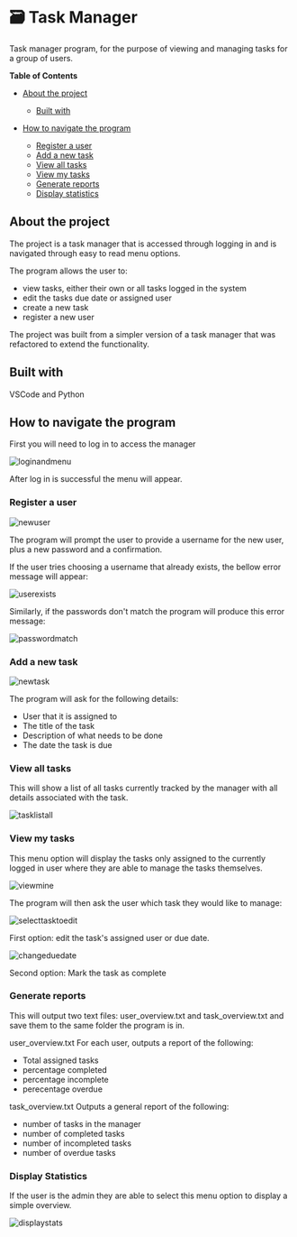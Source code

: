 # 🗃️ Task Manager

Task manager program, for the purpose of viewing and managing tasks for a group of users.

**Table of Contents**

- [About the project](https://github.com/amykha/finalCapstone/edit/main/README.md#about-the-project)

  - [Built with](https://github.com/amykha/finalCapstone/edit/main/README.md#built-with)
 
- [How to navigate the program](https://github.com/amykha/finalCapstone/edit/main/README.md#how-to-navigate-the-program)
  - [Register a user](https://github.com/amykha/finalCapstone/edit/main/README.md#register-a-user)
  - [Add a new task](https://github.com/amykha/finalCapstone/edit/main/README.md#add-a-new-task)
  - [View all tasks](https://github.com/amykha/finalCapstone/edit/main/README.md#view-all-tasks)
  - [View my tasks](https://github.com/amykha/finalCapstone/edit/main/README.md#view-my-tasks)
  - [Generate reports](https://github.com/amykha/finalCapstone/edit/main/README.md#generate-reports)
  - [Display statistics](https://github.com/amykha/finalCapstone/edit/main/README.md#display-statistics)



## About the project
The project is a task manager that is accessed through logging in and is navigated through easy to read menu options. 

The program allows the user to:
- view tasks, either their own or all tasks logged in the system
- edit the tasks due date or assigned user
- create a new task
- register a new user

The project was built from a simpler version of a task manager that was refactored to extend the functionality.

## Built with
VSCode and Python


## How to navigate the program

First you will need to log in to access the manager

![loginandmenu](https://github.com/amykha/finalCapstone/assets/152326238/f3cdf98c-5622-4483-8900-982293232571)

After log in is successful the menu will appear.


### Register a user

![newuser](https://github.com/amykha/finalCapstone/assets/152326238/19bb4ba0-425d-465d-aecc-49b0c34d0dc6)

The program will prompt the user to provide a username for the new user, plus a new password and a confirmation.

If the user tries choosing a username that already exists, the bellow error message will appear:

![userexists](https://github.com/amykha/finalCapstone/assets/152326238/fbcb8636-8dd0-47c3-836e-1ed79a93234d)

Similarly, if the passwords don't match the program will produce this error message:

![passwordmatch](https://github.com/amykha/finalCapstone/assets/152326238/db5d3f02-8884-47ce-95f4-56e863fa7cd2)


### Add a new task

![newtask](https://github.com/amykha/finalCapstone/assets/152326238/089522fc-318a-4293-b08e-4892a392999c)

The program will ask for the following details:
- User that it is assigned to
- The title of the task
- Description of what needs to be done
- The date the task is due


### View all tasks

This will show a list of all tasks currently tracked by the manager with all details associated with the task.

![tasklistall](https://github.com/amykha/finalCapstone/assets/152326238/61ac8d79-9b5b-4787-a4fa-609a112fc11e)


### View my tasks

This menu option will display the tasks only assigned to the currently logged in user where they are able to manage the tasks themselves.

![viewmine](https://github.com/amykha/finalCapstone/assets/152326238/03c44391-bbd5-45ca-a7c3-a5ae879c1083)

The program will then ask the user which task they would like to manage:

![selecttasktoedit](https://github.com/amykha/finalCapstone/assets/152326238/beba025a-7c51-4384-b93b-fe25354997f5)

First option: edit the task's assigned user or due date.

![changeduedate](https://github.com/amykha/finalCapstone/assets/152326238/0178f08f-e354-4f15-82ce-77348cc30b76)

Second option: Mark the task as complete


### Generate reports

This will output two text files: user_overview.txt and task_overview.txt and save them to the same folder the program is in.

user_overview.txt
For each user, outputs a report of the following:
- Total assigned tasks
- percentage completed
- percentage incomplete
- perecentage overdue

task_overview.txt
Outputs a general report of the following:
- number of tasks in the manager
- number of completed tasks
- number of incompleted tasks
- number of overdue tasks


### Display Statistics

If the user is the admin they are able to select this menu option to display a simple overview.

![displaystats](https://github.com/amykha/finalCapstone/assets/152326238/38190d37-bd1b-4016-b50b-562b496bbea8)

